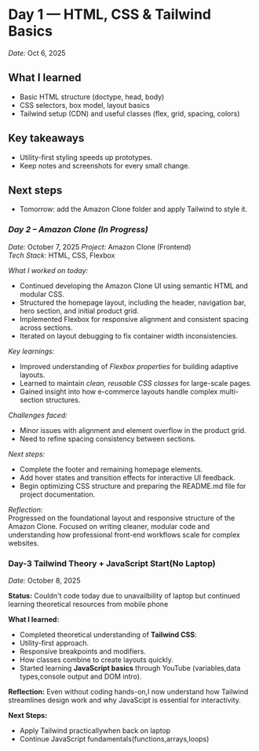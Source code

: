 # Day 1 — HTML, CSS & Tailwind Basics
*Date:* Oct 6, 2025

## What I learned
- Basic HTML structure (doctype, head, body)
- CSS selectors, box model, layout basics
- Tailwind setup (CDN) and useful classes (flex, grid, spacing, colors)

## Key takeaways
- Utility-first styling speeds up prototypes.
- Keep notes and screenshots for every small change.

## Next steps
- Tomorrow: add the Amazon Clone folder and apply Tailwind to style it.

### *Day 2 – Amazon Clone (In Progress)*  
*Date:* October 7, 2025
*Project:* Amazon Clone (Frontend)  
*Tech Stack:* HTML, CSS, Flexbox  

*What I worked on today:*  
- Continued developing the Amazon Clone UI using semantic HTML and modular CSS.  
- Structured the homepage layout, including the header, navigation bar, hero section, and initial product grid.  
- Implemented Flexbox for responsive alignment and consistent spacing across sections.  
- Iterated on layout debugging to fix container width inconsistencies.  

*Key learnings:*  
- Improved understanding of *Flexbox properties* for building adaptive layouts.  
- Learned to maintain *clean, reusable CSS classes* for large-scale pages.  
- Gained insight into how e-commerce layouts handle complex multi-section structures.  

*Challenges faced:*  
- Minor issues with alignment and element overflow in the product grid.  
- Need to refine spacing consistency between sections.  

*Next steps:*  
- Complete the footer and remaining homepage elements.  
- Add hover states and transition effects for interactive UI feedback.  
- Begin optimizing CSS structure and preparing the README.md file for project documentation.  

*Reflection:*  
Progressed on the foundational layout and responsive structure of the Amazon Clone. Focused on writing cleaner, modular code and understanding how professional front-end workflows scale for complex websites.

### Day-3 Tailwind Theory + JavaScript Start(No Laptop)

*Date:* October 8, 2025

**Status:** Couldn't code today due to unavailbility of laptop but continued learning theoretical resources from mobile phone

**What I learned:**
- Completed theoretical understanding of **Tailwind CSS**:
- Utility-first approach.
- Responsive breakpoints and modifiers.
- How classes combine to create layouts quickly.
- Started learning **JavaScript basics** through YouTube (variables,data types,console output and DOM intro).

**Reflection:**
Even without coding hands-on,I now understand how Tailwind streamlines design work and why JavaScipt is essential for interactivity.

**Next Steps:**
- Apply Tailwind practicallywhen back on laptop
- Continue JavaScript fundamentals(functions,arrays,loops)
